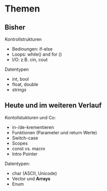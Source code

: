 # Themen

## Bisher

Kontrollstrukturen
- Bedinungen: if-else
- Loops: while() and for ()
- I/O: z.B. cin, cout

Datentypen
- int, bool
- float, double
- strings

## Heute und im weiteren Verlauf

Kontollstukturen und Co:
- in-/de-krementieren
- Funktionen (Parameter und return Werte)
- Switch-case
- Scopes
- const vs. macro
- Intro Pointer

Datentypen:
- char (ASCII, Unicode)
- Vector und **Arrays**
- Enum
